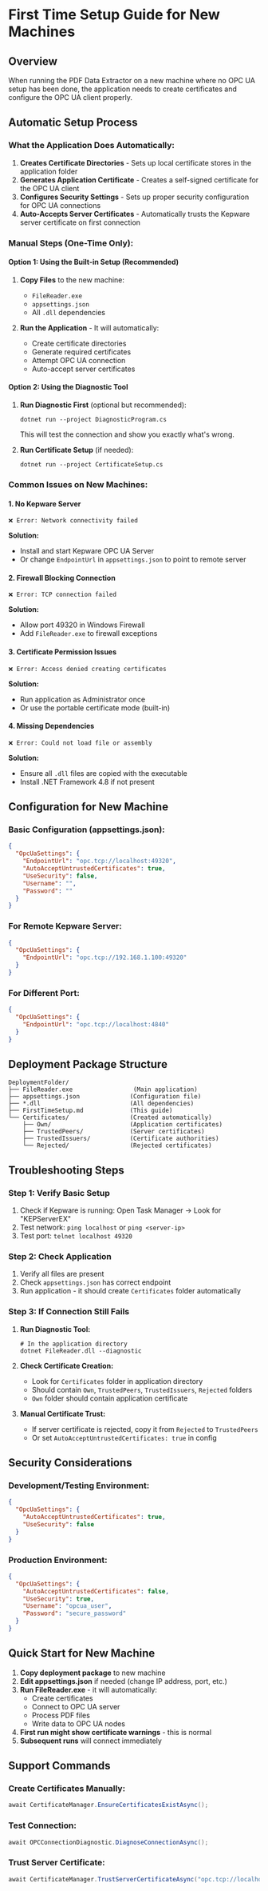 # First Time Setup Guide for New Machines

## Overview
When running the PDF Data Extractor on a new machine where no OPC UA setup has been done, the application needs to create certificates and configure the OPC UA client properly.

## Automatic Setup Process

### What the Application Does Automatically:
1. **Creates Certificate Directories** - Sets up local certificate stores in the application folder
2. **Generates Application Certificate** - Creates a self-signed certificate for the OPC UA client
3. **Configures Security Settings** - Sets up proper security configuration for OPC UA connections
4. **Auto-Accepts Server Certificates** - Automatically trusts the Kepware server certificate on first connection

### Manual Steps (One-Time Only):

#### Option 1: Using the Built-in Setup (Recommended)
1. **Copy Files** to the new machine:
   - `FileReader.exe`
   - `appsettings.json`
   - All `.dll` dependencies

2. **Run the Application** - It will automatically:
   - Create certificate directories
   - Generate required certificates
   - Attempt OPC UA connection
   - Auto-accept server certificates

#### Option 2: Using the Diagnostic Tool
1. **Run Diagnostic First** (optional but recommended):
   ```
   dotnet run --project DiagnosticProgram.cs
   ```
   This will test the connection and show you exactly what's wrong.

2. **Run Certificate Setup** (if needed):
   ```
   dotnet run --project CertificateSetup.cs
   ```

### Common Issues on New Machines:

#### 1. **No Kepware Server**
```
❌ Error: Network connectivity failed
```
**Solution:**
- Install and start Kepware OPC UA Server
- Or change `EndpointUrl` in `appsettings.json` to point to remote server

#### 2. **Firewall Blocking Connection**
```
❌ Error: TCP connection failed
```
**Solution:**
- Allow port 49320 in Windows Firewall
- Add `FileReader.exe` to firewall exceptions

#### 3. **Certificate Permission Issues**
```
❌ Error: Access denied creating certificates
```
**Solution:**
- Run application as Administrator once
- Or use the portable certificate mode (built-in)

#### 4. **Missing Dependencies**
```
❌ Error: Could not load file or assembly
```
**Solution:**
- Ensure all `.dll` files are copied with the executable
- Install .NET Framework 4.8 if not present

## Configuration for New Machine

### Basic Configuration (appsettings.json):
```json
{
  "OpcUaSettings": {
    "EndpointUrl": "opc.tcp://localhost:49320",
    "AutoAcceptUntrustedCertificates": true,
    "UseSecurity": false,
    "Username": "",
    "Password": ""
  }
}
```

### For Remote Kepware Server:
```json
{
  "OpcUaSettings": {
    "EndpointUrl": "opc.tcp://192.168.1.100:49320"
  }
}
```

### For Different Port:
```json
{
  "OpcUaSettings": {
    "EndpointUrl": "opc.tcp://localhost:4840"
  }
}
```

## Deployment Package Structure
```
DeploymentFolder/
├── FileReader.exe                 (Main application)
├── appsettings.json              (Configuration file)
├── *.dll                         (All dependencies)
├── FirstTimeSetup.md             (This guide)
└── Certificates/                 (Created automatically)
    ├── Own/                      (Application certificates)
    ├── TrustedPeers/             (Server certificates)
    ├── TrustedIssuers/           (Certificate authorities)
    └── Rejected/                 (Rejected certificates)
```

## Troubleshooting Steps

### Step 1: Verify Basic Setup
1. Check if Kepware is running: Open Task Manager → Look for "KEPServerEX"
2. Test network: `ping localhost` or `ping <server-ip>`
3. Test port: `telnet localhost 49320`

### Step 2: Check Application
1. Verify all files are present
2. Check `appsettings.json` has correct endpoint
3. Run application - it should create `Certificates` folder automatically

### Step 3: If Connection Still Fails
1. **Run Diagnostic Tool:**
   ```
   # In the application directory
   dotnet FileReader.dll --diagnostic
   ```

2. **Check Certificate Creation:**
   - Look for `Certificates` folder in application directory
   - Should contain `Own`, `TrustedPeers`, `TrustedIssuers`, `Rejected` folders
   - `Own` folder should contain application certificate

3. **Manual Certificate Trust:**
   - If server certificate is rejected, copy it from `Rejected` to `TrustedPeers`
   - Or set `AutoAcceptUntrustedCertificates: true` in config

## Security Considerations

### Development/Testing Environment:
```json
{
  "OpcUaSettings": {
    "AutoAcceptUntrustedCertificates": true,
    "UseSecurity": false
  }
}
```

### Production Environment:
```json
{
  "OpcUaSettings": {
    "AutoAcceptUntrustedCertificates": false,
    "UseSecurity": true,
    "Username": "opcua_user",
    "Password": "secure_password"
  }
}
```

## Quick Start for New Machine

1. **Copy deployment package** to new machine
2. **Edit appsettings.json** if needed (change IP address, port, etc.)
3. **Run FileReader.exe** - it will automatically:
   - Create certificates
   - Connect to OPC UA server
   - Process PDF files
   - Write data to OPC UA nodes
4. **First run might show certificate warnings** - this is normal
5. **Subsequent runs** will connect immediately

## Support Commands

### Create Certificates Manually:
```csharp
await CertificateManager.EnsureCertificatesExistAsync();
```

### Test Connection:
```csharp
await OPCConnectionDiagnostic.DiagnoseConnectionAsync();
```

### Trust Server Certificate:
```csharp
await CertificateManager.TrustServerCertificateAsync("opc.tcp://localhost:49320");
```
